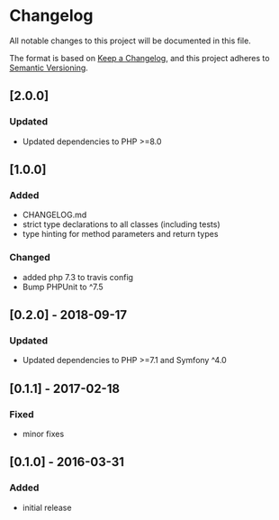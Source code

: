 # Changelog
All notable changes to this project will be documented in this file.

The format is based on [Keep a Changelog](https://keepachangelog.com/en/1.0.0/),
and this project adheres to [Semantic Versioning](https://semver.org/spec/v2.0.0.html).

## [2.0.0]
### Updated
- Updated dependencies to PHP >=8.0

## [1.0.0]
### Added
- CHANGELOG.md
- strict type declarations to all classes (including tests)
- type hinting for method parameters and return types

### Changed
- added php 7.3 to travis config
- Bump PHPUnit to ^7.5

## [0.2.0] - 2018-09-17
### Updated
- Updated dependencies to PHP >=7.1 and Symfony ^4.0

## [0.1.1] - 2017-02-18
### Fixed
- minor fixes

## [0.1.0] - 2016-03-31
### Added
- initial release